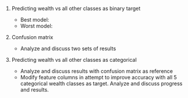 1. Predicting wealth vs all other classes as binary target
   
    - Best model:
    - Worst model:
    
2. Confusion matrix

    - Analyze and discuss two sets of results
    
3. Predicting wealth vs all other classes as categorical

    - Analyze and discuss results with confusion matrix as reference
    - Modify feature columns in attempt to improve accuracy with all 5 categorical wealth classes as target. Analyze and discuss progress and results.
    
    